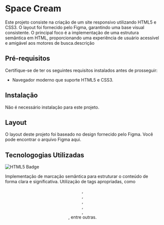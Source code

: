 # Space Cream

Este projeto consiste na criação de um site responsivo utilizando HTML5 e CSS3. O layout foi fornecido pelo Figma, garantindo uma base visual consistente. O principal foco é a implementação de uma estrutura semântica em HTML, proporcionando uma experiência de usuário acessível e amigável aos motores de busca.descrição

## Pré-requisitos
Certifique-se de ter os seguintes requisitos instalados antes de prosseguir:

- Navegador moderno que suporte HTML5 e CSS3.

## Instalação

Não é necessário instalação para este projeto.

## Layout
O layout deste projeto foi baseado no design fornecido pelo Figma. Você pode encontrar o arquivo Figma aqui.

## Tecnologogias Utilizadas
![HTML5 Badge](https://img.shields.io/badge/HTML5-E34F26?logo=html5&logoColor=white) 
 
 Implementação de marcação semântica para estruturar o conteúdo de forma clara e significativa. Utilização de tags apropriadas, como <header>, <nav>, <main>, <section>, <article>, <footer>, entre outras.